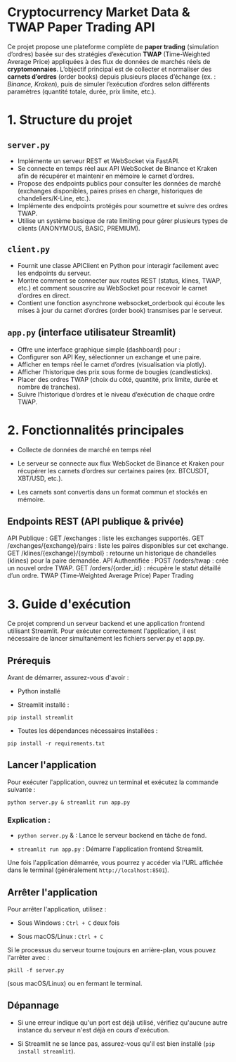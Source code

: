 # Cryptocurrency Market Data & TWAP Paper Trading API

Ce projet propose une plateforme complète de **paper trading** (simulation d’ordres) basée sur des stratégies d’exécution **TWAP** (Time-Weighted Average Price) appliquées à des flux de données de marchés réels de **cryptomonnaies**. L’objectif principal est de collecter et normaliser des **carnets d’ordres** (order books) depuis plusieurs places d’échange (ex. : *Binance, Kraken*), puis de simuler l’exécution d’ordres selon différents paramètres (quantité totale, durée, prix limite, etc.).

# 1. Structure du projet

## `server.py`

- Implémente un serveur REST et WebSocket via FastAPI.
- Se connecte en temps réel aux API WebSocket de Binance et Kraken afin de récupérer et maintenir en mémoire le carnet d’ordres.
- Propose des endpoints publics pour consulter les données de marché (exchanges disponibles, paires prises en charge, historiques de chandeliers/K-Line, etc.).
- Implémente des endpoints protégés pour soumettre et suivre des ordres TWAP.
- Utilise un système basique de rate limiting pour gérer plusieurs types de clients (ANONYMOUS, BASIC, PREMIUM).

## `client.py`

- Fournit une classe APIClient en Python pour interagir facilement avec les endpoints du serveur.
- Montre comment se connecter aux routes REST (status, klines, TWAP, etc.) et comment souscrire au WebSocket pour recevoir le carnet d’ordres en direct.
- Contient une fonction asynchrone websocket_orderbook qui écoute les mises à jour du carnet d’ordres (order book) transmises par le serveur.

## `app.py` (interface utilisateur Streamlit)

- Offre une interface graphique simple (dashboard) pour :
- Configurer son API Key, sélectionner un exchange et une paire.
- Afficher en temps réel le carnet d’ordres (visualisation via plotly).
- Afficher l’historique des prix sous forme de bougies (candlesticks).
- Placer des ordres TWAP (choix du côté, quantité, prix limite, durée et nombre de tranches).
- Suivre l’historique d’ordres et le niveau d’exécution de chaque ordre TWAP.
  
# 2. Fonctionnalités principales

- Collecte de données de marché en temps réel

- Le serveur se connecte aux flux WebSocket de Binance et Kraken pour récupérer les carnets d’ordres sur certaines paires (ex. BTCUSDT, XBT/USD, etc.).
- Les carnets sont convertis dans un format commun et stockés en mémoire.
  
## Endpoints REST (API publique & privée)

API Publique :
GET /exchanges : liste les exchanges supportés.
GET /exchanges/{exchange}/pairs : liste les paires disponibles sur cet exchange.
GET /klines/{exchange}/{symbol} : retourne un historique de chandelles (klines) pour la paire demandée.
API Authentifiée :
POST /orders/twap : crée un nouvel ordre TWAP.
GET /orders/{order_id} : récupère le statut détaillé d’un ordre.
TWAP (Time-Weighted Average Price) Paper Trading

# 3. Guide d'exécution

Ce projet comprend un serveur backend et une application frontend utilisant Streamlit. Pour exécuter correctement l'application, il est nécessaire de lancer simultanément les fichiers server.py et app.py.

## Prérequis

Avant de démarrer, assurez-vous d'avoir :

- Python installé

- Streamlit installé :

`pip install streamlit`

- Toutes les dépendances nécessaires installées :

`pip install -r requirements.txt`

## Lancer l'application

Pour exécuter l'application, ouvrez un terminal et exécutez la commande suivante :

`python server.py & streamlit run app.py`

### Explication :

- `python server.py` & : Lance le serveur backend en tâche de fond.

- `streamlit run app.py` : Démarre l'application frontend Streamlit.

Une fois l'application démarrée, vous pourrez y accéder via l'URL affichée dans le terminal (généralement `http://localhost:8501`).

## Arrêter l'application

Pour arrêter l'application, utilisez :

- Sous Windows : `Ctrl + C` deux fois

- Sous macOS/Linux : `Ctrl + C`

Si le processus du serveur tourne toujours en arrière-plan, vous pouvez l'arrêter avec :

`pkill -f server.py`

(sous macOS/Linux) ou en fermant le terminal.

## Dépannage

- Si une erreur indique qu'un port est déjà utilisé, vérifiez qu'aucune autre instance du serveur n'est déjà en cours d'exécution.

- Si Streamlit ne se lance pas, assurez-vous qu'il est bien installé (`pip install streamlit`).



